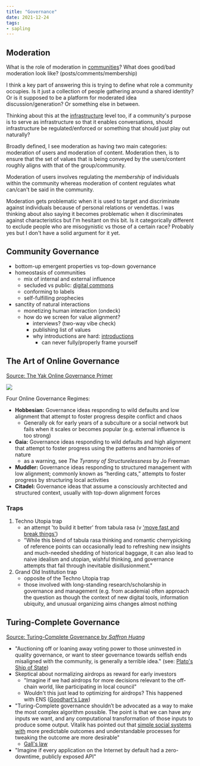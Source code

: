 ```yaml
---
title: "Governance"
date: 2021-12-24
tags:
- sapling
---
```


## Moderation
What is the role of moderation in [communities](thoughts/communities.md)? What does good/bad moderation look like? (posts/comments/membership)

I think a key part of answering this is trying to define what role a community occupies. Is it just a collection of people gathering around a shared identity? Or is it supposed to be a platform for moderated idea discussion/generation? Or something else in between.

Thinking about this at the [infrastructure](/thoughts/infrastructure) level too, if a community's purpose is to serve as infrastructure so that it enables conversations, should infrastructure be regulated/enforced or something that should just play out naturally?

Broadly defined, I see moderation as having two main categories: moderation of users and moderation of content. Moderation then, is to ensure that the set of values that is being conveyed by the users/content roughly aligns with that of the group/community.

Moderation of users involves regulating the *membership* of individuals within the community whereas moderation of content regulates what can/can't be said in the community.

Moderation gets problematic when it is used to target and discriminate against individuals because of personal relations or vendettas. I was thinking about also saying it becomes problematic when it discriminates against characteristics but I'm hesitant on this bit. Is it categorically different to exclude people who are misogynistic vs those of a certain race? Probably yes but I don't have a solid argument for it yet.

## Community Governance
-   bottom-up emergent properties vs top-down governance
-   homeostasis of communities
    -   mix of internal and external influence
    -   secluded vs public: [digital commons](thoughts/digital%20commons.md)
    -   conforming to labels
    -   self-fulfilling prophecies
-   sanctity of natural interactions
    -   monetizing human interaction (ondeck)
    -   how do we screen for value alignment?
        -   interviews? (two-way vibe check)
        -   publishing list of values
        -   why introductions are hard: [introductions](/thoughts/introductions)
            -   can never fully/properly frame yourself

## The Art of Online Governance
[Source: The Yak Online Governance Primer](https://mirhub.xyz/post/0x3b894393fbd9c879dc8d16d4d18277831bff9fa1/ajdo_so3gw34cltwbwnc2od3s0yt3us9c-c2nnpq_us/)

![](/thoughts/images/online-governance-regimes.png)

Four Online Governance Regimes:
-   **Hobbesian:** Governance ideas responding to wild defaults and low alignment that attempt to foster progress despite conflict and chaos
	- Generally ok for early years of a subculture or a social network but fails when it scales or becomes popular (e.g. external influence is too strong)
-   **Gaia:** Governance ideas responding to wild defaults and high alignment that attempt to foster progress using the patterns and harmonies of nature
	- as a warning, see _The Tyranny of Structurelessness_ by Jo Freeman
-   **Muddler:** Governance ideas responding to structured management with low alignment; commonly known as “herding cats,” attempts to foster progress by structuring local activities
-   **Citadel:** Governance ideas that assume a consciously architected and structured context, usually with top-down alignment forces 

### Traps
1. Techno Utopia trap
	- an attempt 'to build it better' from tabula rasa (v ['move fast and break things'](thoughts/move%20fast%20and%20break%20things.md))
	- "While this blend of tabula rasa thinking and romantic cherrypicking of reference points can occasionally lead to refreshing new insights and much-needed shedding of historical baggage, it can also lead to naive idealism and utopian, wishful thinking, and governance attempts that fail through inevitable disillusionment."
2. Grand Old Institution trap
	- opposite of the Techno Utopia trap
	- those involved with long-standing research/scholarship in governance and management (e.g. from academia) often approach the question as though the context of new digital tools, information ubiquity, and unusual organizing aims changes almost nothing

## Turing-Complete Governance
[Source: Turing-Complete Governance by *Saffron Huang*](https://baby.mirror.xyz/O7a922A-9zT4C4UwssRExkftdHywJ-13sR2rxQ-t__k?curius=1294)

- "Auctioning off or loaning away voting power to those uninvested in quality governance, or want to steer governance towards selfish ends misaligned with the community, is generally a terrible idea." (see: [Plato's Ship of State](thoughts/Plato's%20Ship%20of%20State.md))
- Skeptical about normalizing airdrops as reward for early investors
	- "Imagine if we had airdrops for more decisions relevant to the off-chain world, like participating in local council" 
	- Wouldn't this just lead to optimizing for airdrops? This happened with ENS ([Goodhart's Law](thoughts/Goodhart's%20Law.md))
- "Turing-Complete governance shouldn’t be advocated as a way to make the most complex algorithm possible. The point is that we can have any inputs we want, and any computational transformation of those inputs to produce some output. Vitalik has pointed out that [simple social systems with](https://vitalik.ca/general/2018/11/25/central_planning.html) more predictable outcomes and understandable processes for tweaking the outcome are more desirable"
	- [Gall's law](thoughts/Gall's%20law.md)
- "Imagine if every application on the Internet by default had a zero-downtime, publicly exposed API"